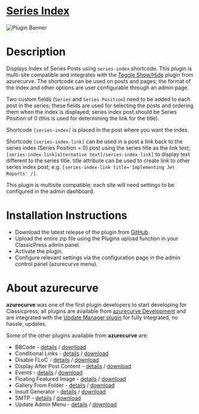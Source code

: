 # [Series Index](https://development.azurecurve.co.uk/classicpress-plugins/series-index/)
![Plugin Banner](/assets/pluginimages/banner-1544x500.png)

# Description

Displays Index of Series Posts using `series-index` shortcode. This plugin is multi-site compatible and integrates with the [Toggle Show/Hide](https://development.azurecurve.co.uk/classicpress-plugins/toggle-showhide/) plugin from azurecurve. The shortcode can be used on posts and pages; the format of the index and other options are user configurable through an admin page.

Two custom fields (`Series` and `Series Position`) need to be added to each post in the series; these fields are used for selecting the posts and ordering them when the index is displayed; series index post should be Series Position of 0 (this is used for determining the link for the title).

Shortcode `[series-index]` is placed in the post where you want the index.

Shortcode `[series-index-link]` can be used in a post a link back to the series index (Series Position = 0) post using the series title as the link text; `[series-index-link]alternative text[/series-index-link]` to display text different to the series title. title attribute can be used to create link to other series index post; e.g. `[series-index-link title='Implementing Jet Reports' /]`.

This plugin is multisite compatible; each site will need settings to be configured in the admin dashboard.

# Installation Instructions

 * Download the latest release of the plugin from [GitHub](https://github.com/azurecurve/azrcrv-series-index/releases/latest/).
 * Upload the entire zip file using the Plugins upload function in your ClassicPress admin panel.
 * Activate the plugin.
 * Configure relevant settings via the configuration page in the admin control panel (azurecurve menu).

# About azurecurve

**azurecurve** was one of the first plugin developers to start developing for Classicpress; all plugins are available from [azurecurve Development](https://development.azurecurve.co.uk/) and are integrated with the [Update Manager plugin](https://directory.classicpress.net/plugins/update-manager) for fully integrated, no hassle, updates.

Some of the other plugins available from **azurecurve** are:
 * BBCode - [details](https://development.azurecurve.co.uk/classicpress-plugins/bbcode/) / [download](https://github.com/azurecurve/azrcrv-bbcode/releases/latest/)
 * Conditional Links - [details](https://development.azurecurve.co.uk/classicpress-plugins/conditional-links/) / [download](https://github.com/azurecurve/azrcrv-conditional-links/releases/latest/)
 * Disable FLoC - [details](https://development.azurecurve.co.uk/classicpress-plugins/disable-floc/) / [download](https://github.com/azurecurve/azrcrv-disable-floc/releases/latest/)
 * Display After Post Content - [details](https://development.azurecurve.co.uk/classicpress-plugins/display-after-post-content/) / [download](https://github.com/azurecurve/azrcrv-display-after-post-content/releases/latest/)
 * Events - [details](https://development.azurecurve.co.uk/classicpress-plugins/events/) / [download](https://github.com/azurecurve/azrcrv-events/releases/latest/)
 * Floating Featured Image - [details](https://development.azurecurve.co.uk/classicpress-plugins/floating-featured-image/) / [download](https://github.com/azurecurve/azrcrv-floating-featured-image/releases/latest/)
 * Gallery From Folder - [details](https://development.azurecurve.co.uk/classicpress-plugins/gallery-from-folder/) / [download](https://github.com/azurecurve/azrcrv-gallery-from-folder/releases/latest/)
 * Insult Generator - [details](https://development.azurecurve.co.uk/classicpress-plugins/insult-generator/) / [download](https://github.com/azurecurve/azrcrv-insult-generator/releases/latest/)
 * SMTP - [details](https://development.azurecurve.co.uk/classicpress-plugins/smtp/) / [download](https://github.com/azurecurve/azrcrv-smtp/releases/latest/)
 * Update Admin Menu - [details](https://development.azurecurve.co.uk/classicpress-plugins/update-admin-menu/) / [download](https://github.com/azurecurve/azrcrv-update-admin-menu/releases/latest/)
 